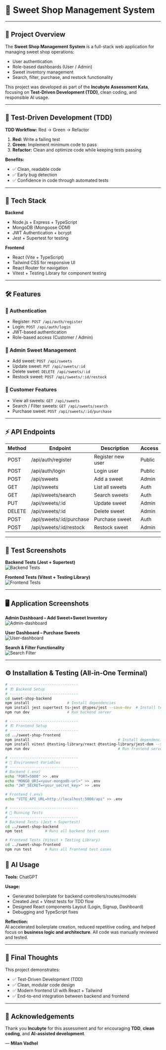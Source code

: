 # 🍬 Sweet Shop Management System

---

## 📖 Project Overview
The **Sweet Shop Management System** is a full-stack web application for managing sweet shop operations:  
- User authentication  
- Role-based dashboards (User / Admin)  
- Sweet inventory management  
- Search, filter, purchase, and restock functionality  

This project was developed as part of the **Incubyte Assessment Kata**, focusing on **Test-Driven Development (TDD)**, clean coding, and responsible AI usage.

---

## 🔁 Test-Driven Development (TDD)
**TDD Workflow:** Red → Green → Refactor  

1. **Red:** Write a failing test  
2. **Green:** Implement minimum code to pass  
3. **Refactor:** Clean and optimize code while keeping tests passing  

**Benefits:**  
- ✅ Clean, readable code  
- ✅ Early bug detection  
- ✅ Confidence in code through automated tests  

---

## 🚀 Tech Stack

**Backend**  
- Node.js + Express + TypeScript  
- MongoDB (Mongoose ODM)  
- JWT Authentication + bcrypt  
- Jest + Supertest for testing  

**Frontend**  
- React (Vite + TypeScript)  
- Tailwind CSS for responsive UI  
- React Router for navigation  
- Vitest + Testing Library for component testing  

---

## 🛠 Features

### 🔑 Authentication
- Register: `POST /api/auth/register`  
- Login: `POST /api/auth/login`  
- JWT-based authentication  
- Role-based access (Customer / Admin)  

### 🍭 Admin Sweet Management
- Add sweet: `POST /api/sweets`  
- Update sweet: `PUT /api/sweets/:id`  
- Delete sweet: `DELETE /api/sweets/:id`  
- Restock sweet: `POST /api/sweets/:id/restock`  

### 🛒 Customer Features
- View all sweets: `GET /api/sweets`  
- Search / Filter sweets: `GET /api/sweets/search`  
- Purchase sweet: `POST /api/sweets/:id/purchase`  

---

## ⚡ API Endpoints

| Method | Endpoint | Description | Access |
|--------|----------|-------------|--------|
| POST   | /api/auth/register | Register new user | Public |
| POST   | /api/auth/login | Login user | Public |
| POST   | /api/sweets | Add a sweet | Admin |
| GET    | /api/sweets | List all sweets | Auth |
| GET    | /api/sweets/search | Search sweets | Auth |
| PUT    | /api/sweets/:id | Update sweet | Admin |
| DELETE | /api/sweets/:id | Delete sweet | Admin |
| POST   | /api/sweets/:id/purchase | Purchase sweet | Auth |
| POST   | /api/sweets/:id/restock | Restock sweet | Admin |

---

## 📸 Test Screenshots

**Backend Tests (Jest + Supertest)**  
![Backend Tests](./asserts/backend_test.png)

**Frontend Tests (Vitest + Testing Library)**  
![Frontend Tests](./asserts/frontend_test.png)

---

## 🖥 Application Screenshots

**Admin Dashboard – Add Sweet+Sweet Inventory**  
![Admin-dashboard](./asserts/admin.png)


**User Dashboard – Purchase Sweets**  
![User-dashboard](./asserts/Sweet.png)

**Search & Filter Functionality**  
![Search Filter](./asserts/Serach&filter.png)


---

## ⚙️ Installation & Testing (All-in-One Terminal)

```bash
# -------------------------------
# 🏗 Backend Setup
# -------------------------------
cd sweet-shop-backend
npm install                 # Install dependencies
npm install jest supertest ts-jest @types/jest --save-dev  # Install testing libraries
npm run dev                 # Run backend server

# -------------------------------
# 🏗 Frontend Setup
# -------------------------------
cd ../sweet-shop-frontend
npm install                                        # Install dependencies
npm install vitest @testing-library/react @testing-library/jest-dom --save-dev  # Install testing libraries
npm run dev                                        # Run frontend server

# -------------------------------
# 🌿 Environment Variables
# -------------------------------
# Backend (.env)
echo "PORT=5000" >> .env
echo "MONGO_URI=<your-mongodb-url>" >> .env
echo "JWT_SECRET=<your_secret_key>" >> .env

# Frontend (.env)
echo "VITE_API_URL=http://localhost:5000/api" >> .env

# -------------------------------
# 🧪 Running Tests
# -------------------------------
# Backend Tests (Jest + Supertest)
cd ../sweet-shop-backend
npm test          # Runs all backend test cases

# Frontend Tests (Vitest + Testing Library)
cd ../sweet-shop-frontend
npm run test      # Runs all frontend test cases
```

## 🤖 AI Usage

**Tools:** ChatGPT

**Usage:**
- Generated boilerplate for backend controllers/routes/models
- Created Jest + Vitest tests for TDD flow
- Designed React components Layout (Login, Signup, Dashboard) 
- Debugging and TypeScript fixes


**Reflection:**  
AI accelerated boilerplate creation, reduced repetitive coding, and helped focus on **business logic and architecture**. All code was manually reviewed and tested.

---

## 🚀 Final Thoughts

This project demonstrates:  
- ✅ Test-Driven Development (TDD)  
- ✅ Clean, modular code design  
- ✅ Modern frontend UI with React + Tailwind  
- ✅ End-to-end integration between backend and frontend  

---

## 🙏 Acknowledgements

Thank you **Incubyte** for this assessment and for encouraging **TDD**, **clean coding**, and **AI-assisted development**.  

— **Milan Vadhel**
